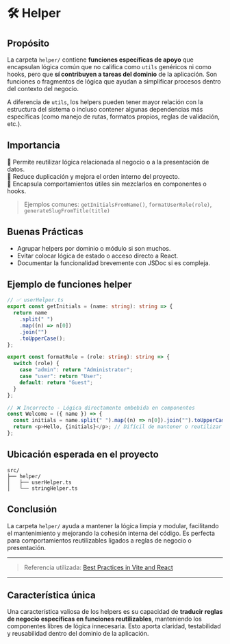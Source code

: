 # 🛠️ Helper

## Propósito

La carpeta `helper/` contiene **funciones específicas de apoyo** que encapsulan lógica común que no califica como `utils` genéricos ni como hooks, pero que **sí contribuyen a tareas del dominio** de la aplicación. Son funciones o fragmentos de lógica que ayudan a simplificar procesos dentro del contexto del negocio.

A diferencia de `utils`, los helpers pueden tener mayor relación con la estructura del sistema o incluso contener algunas dependencias más específicas (como manejo de rutas, formatos propios, reglas de validación, etc.).

## Importancia

🔹 Permite reutilizar lógica relacionada al negocio o a la presentación de datos.  
🔹 Reduce duplicación y mejora el orden interno del proyecto.  
🔹 Encapsula comportamientos útiles sin mezclarlos en componentes o hooks.

> Ejemplos comunes: `getInitialsFromName()`, `formatUserRole(role)`, `generateSlugFromTitle(title)`

## Buenas Prácticas

- Agrupar helpers por dominio o módulo si son muchos.  
- Evitar colocar lógica de estado o acceso directo a React.  
- Documentar la funcionalidad brevemente con JSDoc si es compleja.

## Ejemplo de funciones helper

```ts
// ✅ userHelper.ts
export const getInitials = (name: string): string => {
  return name
    .split(" ")
    .map((n) => n[0])
    .join("")
    .toUpperCase();
};

export const formatRole = (role: string): string => {
  switch (role) {
    case "admin": return "Administrator";
    case "user": return "User";
    default: return "Guest";
  }
};
```

```ts
// ❌ Incorrecto - Lógica directamente embebida en componentes
const Welcome = ({ name }) => {
  const initials = name.split(" ").map((n) => n[0]).join("").toUpperCase();
  return <p>Hello, {initials}</p>; // Difícil de mantener o reutilizar
};
```

## Ubicación esperada en el proyecto

```
src/
├── helper/
│   ├── userHelper.ts
│   └── stringHelper.ts
```

## Conclusión

La carpeta `helper/` ayuda a mantener la lógica limpia y modular, facilitando el mantenimiento y mejorando la cohesión interna del código. Es perfecta para comportamientos reutilizables ligados a reglas de negocio o presentación.

---

> Referencia utilizada: [Best Practices in Vite and React](https://codeparrot.ai/blogs/a-beginners-guide-to-using-vite-react)

---

## Característica única

Una característica valiosa de los helpers es su capacidad de **traducir reglas de negocio específicas en funciones reutilizables**, manteniendo los componentes libres de lógica innecesaria. Esto aporta claridad, testabilidad y reusabilidad dentro del dominio de la aplicación.